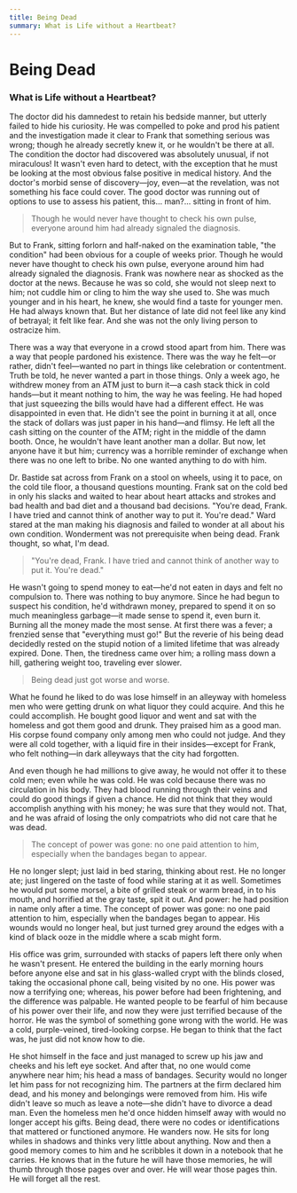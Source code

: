 ```yaml
---
title: Being Dead
summary: What is Life without a Heartbeat?
---
```


# Being Dead
### What is Life without a Heartbeat?

The doctor did his damnedest to retain his bedside manner, but utterly failed to hide his curiosity. He was compelled to poke and prod his patient and the investigation made it clear to Frank that something serious was wrong; though he already secretly knew it, or he wouldn't be there at all. The condition the doctor had discovered was absolutely unusual, if not miraculous! It wasn't even hard to detect, with the exception that he must be looking at the most obvious false positive in medical history. And the doctor's morbid sense of discovery—joy, even—at the revelation, was not something his face could cover. The good doctor was running out of options to use to assess his patient, this… man?… sitting in front of him.

> Though he would never have thought to check his own pulse, everyone around him had already signaled the diagnosis.

But to Frank, sitting forlorn and half-naked on the examination table, "the condition" had been obvious for a couple of weeks prior. Though he would never have thought to check his own pulse, everyone around him had already signaled the diagnosis.
Frank was nowhere near as shocked as the doctor at the news. Because he was so cold, she would not sleep next to him; not cuddle him or cling to him the way she used to. She was much younger and in his heart, he knew, she would find a taste for younger men. He had always known that. But her distance of late did not feel like any kind of betrayal; it felt like fear. And she was not the only living person to ostracize him.

There was a way that everyone in a crowd stood apart from him. There was a way that people pardoned his existence. There was the way he felt—or rather, didn't feel—wanted no part in things like celebration or contentment. Truth be told, he never wanted a part in those things. Only a week ago, he withdrew money from an ATM just to burn it—a cash stack thick in cold hands—but it meant nothing to him, the way he was feeling. He had hoped that just squeezing the bills would have had a different effect. He was disappointed in even that. He didn't see the point in burning it at all, once the stack of dollars was just paper in his hand—and flimsy. He left all the cash sitting on the counter of the ATM; right in the middle of the damn booth. Once, he wouldn't have leant another man a dollar. But now, let anyone have it but him; currency was a horrible reminder of exchange when there was no one left to bribe. No one wanted anything to do with him.

Dr. Bastide sat across from Frank on a stool on wheels, using it to pace, on the cold tile floor, a thousand questions mounting. Frank sat on the cold bed in only his slacks and waited to hear about heart attacks and strokes and bad health and bad diet and a thousand bad decisions. "You're dead, Frank. I have tried and cannot think of another way to put it. You're dead." Ward stared at the man making his diagnosis and failed to wonder at all about his own condition. Wonderment was not prerequisite when being dead. Frank thought, so what, I'm dead.

> "You're dead, Frank. I have tried and cannot think of another way to put it. You're dead."

He wasn't going to spend money to eat—he'd not eaten in days and felt no compulsion to. There was nothing to buy anymore.  Since he had begun to suspect his condition, he'd withdrawn money, prepared to spend it on so much meaningless garbage—it made sense to spend it, even burn it. Burning all the money made the most sense. At first there was a fever; a frenzied sense that "everything must go!" But the reverie of his being dead decidedly rested on the stupid notion of a limited lifetime that was already expired. Done. Then, the tiredness came over him; a rolling mass down a hill, gathering weight too, traveling ever slower.

> Being dead just got worse and worse.

What he found he liked to do was lose himself in an alleyway with homeless men who were getting drunk on what liquor they could acquire. And this he could accomplish. He bought good liquor and went and sat with the homeless and got them good and drunk. They praised him as a good man. His corpse found company only among men who could not judge. And they were all cold together, with a liquid fire in their insides—except for Frank, who felt nothing—in dark alleyways that the city had forgotten.

And even though he had millions to give away, he would not offer it to these cold men; even while he was cold. He was cold because there was no circulation in his body. They had blood running through their veins and could do good things if given a chance. He did not think that they would accomplish anything with his money; he was sure that they would not. That, and he was afraid of losing the only compatriots who did not care that he was dead.

> The concept of power was gone: no one paid attention to him, especially when the bandages began to appear.

He no longer slept; just laid in bed staring, thinking about rest. He no longer ate; just lingered on the taste of food while staring at it as well. Sometimes he would put some morsel, a bite of grilled steak or warm bread, in to his mouth, and horrified at the gray taste, spit it out. And power: he had position in name only after a time. The concept of power was gone: no one paid attention to him, especially when the bandages began to appear. His wounds would no longer heal, but just turned grey around the edges with a kind of black ooze in the middle where a scab might form.

His office was grim, surrounded with stacks of papers left there only when he wasn't present. He entered the building in the early morning hours before anyone else and sat in his glass-walled crypt with the blinds closed, taking the occasional phone call, being visited by no one. His power was now a terrifying one; whereas, his power before had been frightening, and the difference was palpable. He wanted people to be fearful of him because of his power over their life, and now they were just terrified because of the horror. He was the symbol of something gone wrong with the world. He was a cold, purple-veined, tired-looking corpse. He began to think that the fact was, he just did not know how to die.

He shot himself in the face and just managed to screw up his jaw and cheeks and his left eye socket. And after that, no one would come anywhere near him; his head a mass of bandages. Security would no longer let him pass for not recognizing him. The partners at the firm declared him dead, and his money and belongings were removed from him. His wife didn't leave so much as leave a note—she didn't have to divorce a dead man. Even the homeless men he'd once hidden himself away with would no longer accept his gifts. Being dead, there were no codes or identifications that mattered or functioned anymore.
He wanders now. He sits for long whiles in shadows and thinks very little about anything. Now and then a good memory comes to him and he scribbles it down in a notebook that he carries. He knows that in the future he will have those memories, he will thumb through those pages over and over. He will wear those pages thin. He will forget all the rest.